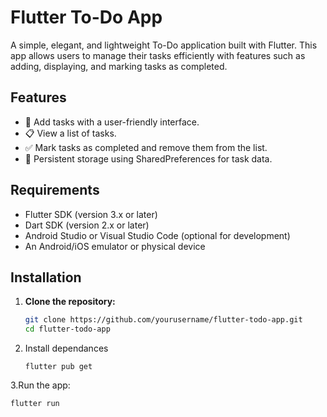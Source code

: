 # Flutter To-Do App

A simple, elegant, and lightweight To-Do application built with Flutter. This app allows users to manage their tasks efficiently with features such as adding, displaying, and marking tasks as completed.

## Features

- 📝 Add tasks with a user-friendly interface.
- 📋 View a list of tasks.
- ✅ Mark tasks as completed and remove them from the list.
- 📂 Persistent storage using SharedPreferences for task data.


## Requirements

- Flutter SDK (version 3.x or later)
- Dart SDK (version 2.x or later)
- Android Studio or Visual Studio Code (optional for development)
- An Android/iOS emulator or physical device

## Installation

1. **Clone the repository:**
   ```bash
   git clone https://github.com/yourusername/flutter-todo-app.git
   cd flutter-todo-app
   ```
2. Install dependances
   ```
   flutter pub get
3.Run the app:
  ```
 flutter run



